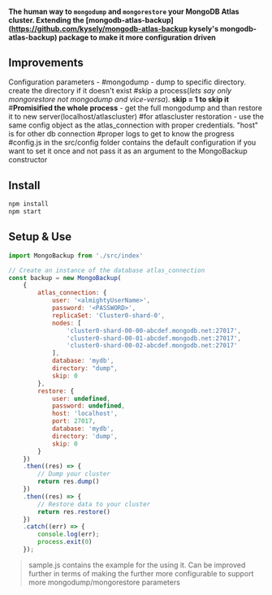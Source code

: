 #### The human way to `mongodump` and `mongorestore` your MongoDB Atlas cluster. Extending the [mongodb-atlas-backup] (https://github.com/kysely/mongodb-atlas-backup kysely's mongodb-atlas-backup) package to make it more configuration driven

## Improvements
Configuration parameters -
#mongodump - dump to specific directory. create the directory if it doesn't exist
#skip a process(*lets say only mongorestore not mongodump and vice-versa*). __skip = 1 to skip it__
#__Promisified the whole process__ - get the full mongodump and than restore it to new server(localhost/atlascluster)
#for atlascluster restoration - use the same config object as the atlas_connection with proper credentials. "host" is for other db connection
#proper logs to get to know the progress
#config.js in the src/config folder contains the default configuration if you want to set it once and not pass it as an argument to the MongoBackup constructor

## Install
```js
npm install
npm start
```

## Setup & Use
```javascript
import MongoBackup from './src/index'

// Create an instance of the database atlas_connection
const backup = new MongoBackup(
    {
        atlas_connection: {
            user: '<almightyUserName>',
            password: '<PASSWORD>',
            replicaSet: 'Cluster0-shard-0',
            nodes: [
                'cluster0-shard-00-00-abcdef.mongodb.net:27017',
                'cluster0-shard-00-01-abcdef.mongodb.net:27017',
                'cluster0-shard-00-02-abcdef.mongodb.net:27017'
            ],
            database: 'mydb',
            directory: "dump",
            skip: 0
        },
        restore: {
            user: undefined,
            password: undefined,
            host: 'localhost',
            port: 27017,
            database: 'mydb',
            directory: 'dump',
            skip: 0
        }
    })
    .then((res) => {
        // Dump your cluster
        return res.dump()
    })
    .then((res) => {
        // Restore data to your cluster
        return res.restore()
    })
    .catch((err) => {
        console.log(err);
        process.exit(0)
    });
```

> sample.js contains the example for the using it. Can be improved further in terms of making the further more configurable to support more mongodump/mongorestore parameters
